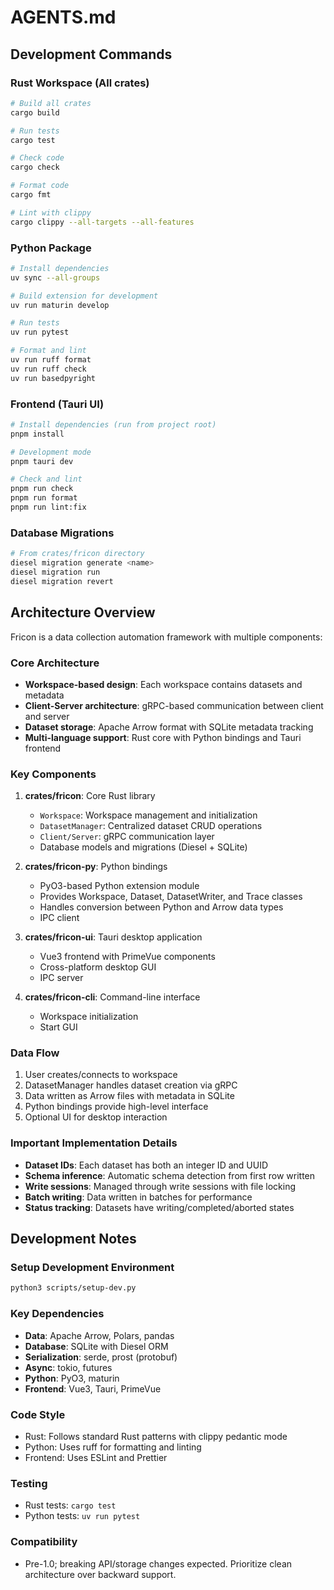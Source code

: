 # AGENTS.md

## Development Commands

### Rust Workspace (All crates)

```bash
# Build all crates
cargo build

# Run tests
cargo test

# Check code
cargo check

# Format code
cargo fmt

# Lint with clippy
cargo clippy --all-targets --all-features
```

### Python Package

```bash
# Install dependencies
uv sync --all-groups

# Build extension for development
uv run maturin develop

# Run tests
uv run pytest

# Format and lint
uv run ruff format
uv run ruff check
uv run basedpyright
```

### Frontend (Tauri UI)

```bash
# Install dependencies (run from project root)
pnpm install

# Development mode
pnpm tauri dev

# Check and lint
pnpm run check
pnpm run format
pnpm run lint:fix
```

### Database Migrations

```bash
# From crates/fricon directory
diesel migration generate <name>
diesel migration run
diesel migration revert
```

## Architecture Overview

Fricon is a data collection automation framework with multiple components:

### Core Architecture

- **Workspace-based design**: Each workspace contains datasets and metadata
- **Client-Server architecture**: gRPC-based communication between client and server
- **Dataset storage**: Apache Arrow format with SQLite metadata tracking
- **Multi-language support**: Rust core with Python bindings and Tauri frontend

### Key Components

1. **crates/fricon**: Core Rust library
    - `Workspace`: Workspace management and initialization
    - `DatasetManager`: Centralized dataset CRUD operations
    - `Client/Server`: gRPC communication layer
    - Database models and migrations (Diesel + SQLite)

2. **crates/fricon-py**: Python bindings
    - PyO3-based Python extension module
    - Provides Workspace, Dataset, DatasetWriter, and Trace classes
    - Handles conversion between Python and Arrow data types
    - IPC client

3. **crates/fricon-ui**: Tauri desktop application
    - Vue3 frontend with PrimeVue components
    - Cross-platform desktop GUI
    - IPC server

4. **crates/fricon-cli**: Command-line interface
    - Workspace initialization
    - Start GUI

### Data Flow

1. User creates/connects to workspace
2. DatasetManager handles dataset creation via gRPC
3. Data written as Arrow files with metadata in SQLite
4. Python bindings provide high-level interface
5. Optional UI for desktop interaction

### Important Implementation Details

- **Dataset IDs**: Each dataset has both an integer ID and UUID
- **Schema inference**: Automatic schema detection from first row written
- **Write sessions**: Managed through write sessions with file locking
- **Batch writing**: Data written in batches for performance
- **Status tracking**: Datasets have writing/completed/aborted states

## Development Notes

### Setup Development Environment

```bash
python3 scripts/setup-dev.py
```

### Key Dependencies

- **Data**: Apache Arrow, Polars, pandas
- **Database**: SQLite with Diesel ORM
- **Serialization**: serde, prost (protobuf)
- **Async**: tokio, futures
- **Python**: PyO3, maturin
- **Frontend**: Vue3, Tauri, PrimeVue

### Code Style

- Rust: Follows standard Rust patterns with clippy pedantic mode
- Python: Uses ruff for formatting and linting
- Frontend: Uses ESLint and Prettier

### Testing

- Rust tests: `cargo test`
- Python tests: `uv run pytest`

### Compatibility

- Pre-1.0; breaking API/storage changes expected. Prioritize clean architecture over backward support.
